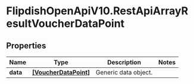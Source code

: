 # FlipdishOpenApiV10.RestApiArrayResultVoucherDataPoint

## Properties
Name | Type | Description | Notes
------------ | ------------- | ------------- | -------------
**data** | [**[VoucherDataPoint]**](VoucherDataPoint.md) | Generic data object. | 


